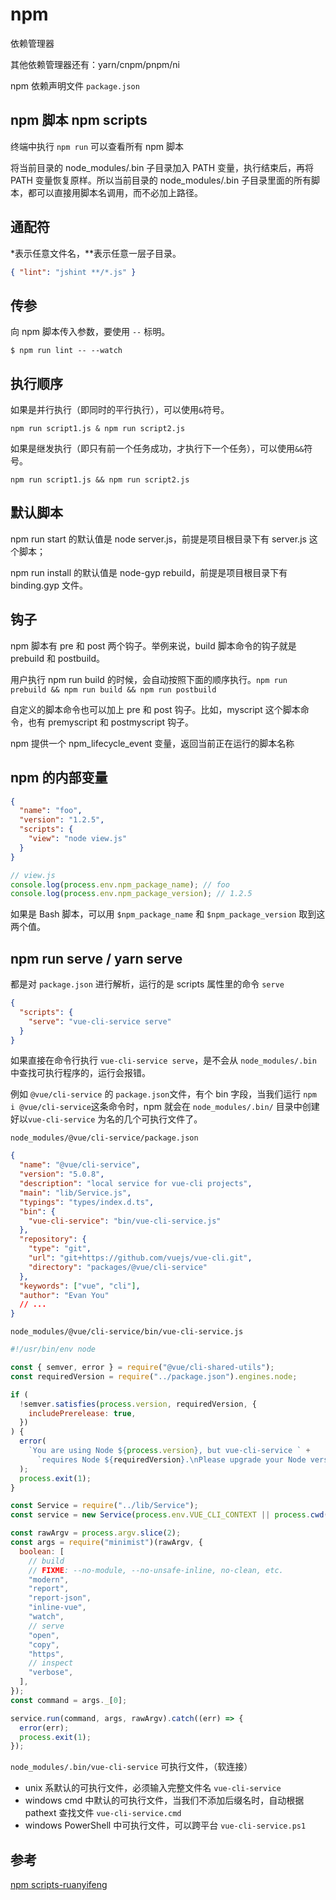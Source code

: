 # npm

依赖管理器

其他依赖管理器还有：yarn/cnpm/pnpm/ni

npm 依赖声明文件 `package.json`

## npm 脚本 npm scripts

终端中执行 `npm run` 可以查看所有 npm 脚本

将当前目录的 node_modules/.bin 子目录加入 PATH 变量，执行结束后，再将 PATH 变量恢复原样。所以当前目录的 node_modules/.bin 子目录里面的所有脚本，都可以直接用脚本名调用，而不必加上路径。

## 通配符

\*表示任意文件名，\*\*表示任意一层子目录。

```json
{ "lint": "jshint **/*.js" }
```

## 传参

向 npm 脚本传入参数，要使用 `--` 标明。

`$ npm run lint -- --watch`

## 执行顺序

如果是并行执行（即同时的平行执行），可以使用`&`符号。

`npm run script1.js & npm run script2.js`

如果是继发执行（即只有前一个任务成功，才执行下一个任务），可以使用`&&`符号。

`npm run script1.js && npm run script2.js`

## 默认脚本

npm run start 的默认值是 node server.js，前提是项目根目录下有 server.js 这个脚本；

npm run install 的默认值是 node-gyp rebuild，前提是项目根目录下有 binding.gyp 文件。

## 钩子

npm 脚本有 pre 和 post 两个钩子。举例来说，build 脚本命令的钩子就是 prebuild 和 postbuild。

用户执行 npm run build 的时候，会自动按照下面的顺序执行。`npm run prebuild && npm run build && npm run postbuild`

自定义的脚本命令也可以加上 pre 和 post 钩子。比如，myscript 这个脚本命令，也有 premyscript 和 postmyscript 钩子。

npm 提供一个 npm_lifecycle_event 变量，返回当前正在运行的脚本名称

## npm 的内部变量

```json
{
  "name": "foo",
  "version": "1.2.5",
  "scripts": {
    "view": "node view.js"
  }
}
```

```js
// view.js
console.log(process.env.npm_package_name); // foo
console.log(process.env.npm_package_version); // 1.2.5
```

如果是 Bash 脚本，可以用 `$npm_package_name` 和 `$npm_package_version` 取到这两个值。

## npm run serve / yarn serve

都是对 `package.json` 进行解析，运行的是 scripts 属性里的命令 `serve`

```json
{
  "scripts": {
    "serve": "vue-cli-service serve"
  }
}
```

如果直接在命令行执行 `vue-cli-service serve`，是不会从 `node_modules/.bin` 中查找可执行程序的，运行会报错。

例如 ​`​@vue/cli-service​`​ 的 ​`​package.json​`​ 文件，有个 bin 字段，当我们运行 ​`​npm i @vue/cli-service​`​ 这条命令时，npm 就会在 ​`​node_modules/.bin/​`​ 目录中创建好以 ​`​vue-cli-service​`​ 为名的几个可执行文件了。

`node_modules/@vue/cli-service/package.json`

```json
{
  "name": "@vue/cli-service",
  "version": "5.0.8",
  "description": "local service for vue-cli projects",
  "main": "lib/Service.js",
  "typings": "types/index.d.ts",
  "bin": {
    "vue-cli-service": "bin/vue-cli-service.js"
  },
  "repository": {
    "type": "git",
    "url": "git+https://github.com/vuejs/vue-cli.git",
    "directory": "packages/@vue/cli-service"
  },
  "keywords": ["vue", "cli"],
  "author": "Evan You"
  // ...
}
```

`node_modules/@vue/cli-service/bin/vue-cli-service.js`

```js
#!/usr/bin/env node

const { semver, error } = require("@vue/cli-shared-utils");
const requiredVersion = require("../package.json").engines.node;

if (
  !semver.satisfies(process.version, requiredVersion, {
    includePrerelease: true,
  })
) {
  error(
    `You are using Node ${process.version}, but vue-cli-service ` +
      `requires Node ${requiredVersion}.\nPlease upgrade your Node version.`
  );
  process.exit(1);
}

const Service = require("../lib/Service");
const service = new Service(process.env.VUE_CLI_CONTEXT || process.cwd());

const rawArgv = process.argv.slice(2);
const args = require("minimist")(rawArgv, {
  boolean: [
    // build
    // FIXME: --no-module, --no-unsafe-inline, no-clean, etc.
    "modern",
    "report",
    "report-json",
    "inline-vue",
    "watch",
    // serve
    "open",
    "copy",
    "https",
    // inspect
    "verbose",
  ],
});
const command = args._[0];

service.run(command, args, rawArgv).catch((err) => {
  error(err);
  process.exit(1);
});
```

`node_modules/.bin/vue-cli-service` 可执行文件，（软连接）

- unix 系默认的可执行文件，必须输入完整文件名 `vue-cli-service`
- windows cmd 中默认的可执行文件，当我们不添加后缀名时，自动根据 pathext 查找文件 `vue-cli-service.cmd`
- windows PowerShell 中可执行文件，可以跨平台 `vue-cli-service.ps1`

## 参考

[npm scripts-ruanyifeng](http://www.ruanyifeng.com/blog/2016/10/npm_scripts.html)
